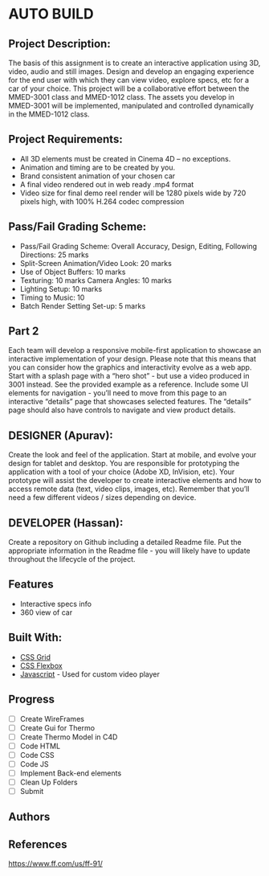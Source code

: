# AUTO BUILD

## Project Description:
The basis of this assignment is to create an interactive application using 3D, video, audio and still images. Design and develop an engaging experience for the end user with which they can view video, explore specs, etc for a car of your choice. 
This project will be a collaborative effort between the MMED-3001 class and MMED-1012 class. The assets you develop in MMED-3001 will be implemented, manipulated and controlled dynamically in the MMED-1012 class.

## Project Requirements:
* All 3D elements must be created in Cinema 4D – no exceptions. 
* Animation and timing are to be created by you. 
* Brand consistent animation of your chosen car 
* A final video rendered out in web ready .mp4 format 
* Video size for final demo reel render will be 1280 pixels wide by 720 pixels high, with 100% H.264 codec compression 

## Pass/Fail Grading Scheme:
* Pass/Fail Grading Scheme: Overall Accuracy, Design, Editing, Following Directions: 25 marks
* Split-Screen Animation/Video Look: 20 marks 
* Use of Object Buffers: 10 marks 
* Texturing: 10 marks Camera Angles: 10 marks 
* Lighting Setup: 10 marks 
* Timing to Music: 10 
* Batch Render Setting Set-up: 5 marks 

## Part 2

Each team will develop a responsive mobile-first application to showcase an interactive implementation of your design. Please note that this means that you can consider how the graphics and interactivity evolve as a web app. Start with a splash page with a “hero shot” - but use a video produced in 3001 instead. See the provided example as a reference. Include some UI elements for navigation - you’ll need to move from this page to an interactive “details” page that showcases selected features. The “details” page should also have controls to navigate and view product details.

## DESIGNER (Apurav): 
Create the look and feel of the application. Start at mobile, and evolve your design for tablet and desktop. You are responsible for prototyping the application with a tool of your choice (Adobe XD, InVision, etc). Your prototype will assist the developer to create interactive elements and how to access remote data (text, video clips, images, etc). Remember that you’ll need a few different videos / sizes depending on device.

## DEVELOPER (Hassan):
Create a repository on Github including a detailed Readme file. Put the appropriate information in the Readme file - you will likely have to update throughout the lifecycle of the project. 

## Features

* Interactive specs info
* 360 view of car



## Built With:

* [CSS Grid](https://cssreference.io/css-grid/)
* [CSS Flexbox](https://cssreference.io/flexbox/)  
* [Javascript](https://www.javascript.com/) - Used for custom video player

## Progress

- [ ] Create WireFrames
- [ ] Create Gui for Thermo
- [ ] Create Thermo Model in C4D
- [ ] Code HTML
- [ ] Code CSS
- [ ] Code JS
- [ ] Implement Back-end elements
- [ ] Clean Up Folders
- [ ] Submit

## Authors



## References

https://www.ff.com/us/ff-91/
